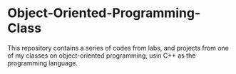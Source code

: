 # Object-Oriented-Programming-Class
This repository contains a series of codes from labs, and projects from one of my classes on object-oriented programming, usin C++ as the programming language.
